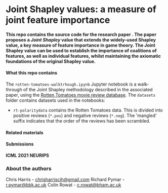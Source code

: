 # Joint Shapley values: a measure of joint feature importance

#### This repo contains the source code for the research paper <arxiv link goes here>. The paper proposes a _Joint Shapley_ value that extends the widely-used Shapley value, a key measure of feature importance in game theory. The Joint Shapley value can be used to establish the importance of coalitions of features, as well as individual features, whilst maintaining the axiomatic foundations of the original Shapley value.

#### What this repo contains
The `rotten-tomatoes-walktrhough.ipynb` Jupyter notebook is a walk-through of the Joint Shapley methodology described in the associated paper, using the [Rotten Tomatoes movie review database](https://www.cs.cornell.edu/people/pabo/movie-review-data/).
The `datasets` folder contains datasets used in the notebooks:
  - `rt-polaritydata` contains the Rotten Tomatoes data. This is divided into positive reviews (`*.pos`) and negative reviews (`*.neg`). The 'mangled' suffix indicates that the order of the reviews has been scrambled. 

#### Related materials
<link to vector institute paper>
<link to arxiv>

#### Submissions
**ICML 2021** <link>
**NEURIPS** <link>


### About the authors
Chris Harris - chrisharriscjh@gmail.com
Richard Pymar - r.pymar@bbk.ac.uk
Colin Rowat - c.rowat@bham.ac.uk
